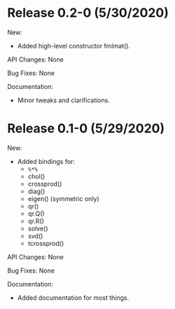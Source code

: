 # Release 0.2-0 (5/30/2020)

New:
  * Added high-level constructor fmlmat().

API Changes: None

Bug Fixes: None

Documentation:
  * Minor tweaks and clarifications.





# Release 0.1-0 (5/29/2020)

New:
  * Added bindings for:
      - `%*%`
      - chol()
      - crossprod()
      - diag()
      - eigen() (symmetric only)
      - qr()
      - qr.Q()
      - qr.R()
      - solve()
      - svd()
      - tcrossprod()

API Changes: None

Bug Fixes: None

Documentation:
  * Added documentation for most things.

